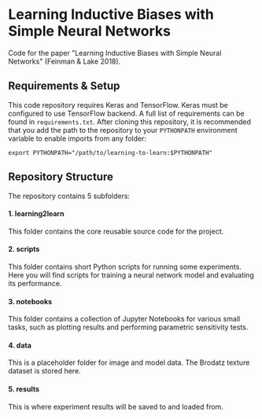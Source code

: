 # Learning Inductive Biases with Simple Neural Networks

Code for the paper "Learning Inductive
Biases with Simple Neural Networks" (Feinman & Lake 2018).

## Requirements & Setup
This code repository requires Keras and TensorFlow. Keras must be
configured to use TensorFlow backend. A full list of requirements can be found
in `requirements.txt`. After cloning this repository, it is recommended that
you add the path to the repository to your `PYTHONPATH` environment variable
to enable imports from any folder:

    export PYTHONPATH="/path/to/learning-to-learn:$PYTHONPATH"


## Repository Structure
The repository contains 5 subfolders:

#### 1. learning2learn
This folder contains the core reusable source code for the project.

#### 2. scripts
This folder contains short Python scripts for running some experiments. Here
you will find scripts for training a neural network model and evaluating its
performance.

#### 3. notebooks
This folder contains a collection of Jupyter Notebooks for various small tasks,
such as plotting results and performing parametric sensitivity tests.

#### 4. data
This is a placeholder folder for image and model data. The Brodatz texture
dataset is stored here.

#### 5. results
This is where experiment results will be saved to and loaded from.
